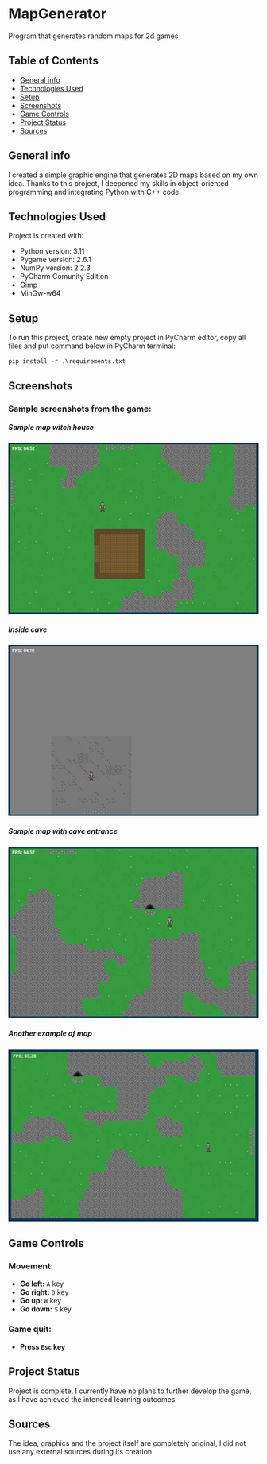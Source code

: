 # MapGenerator
Program that generates random maps for 2d games

## Table of Contents
* [General info](#general-info)
* [Technologies Used](#technologies-used)
* [Setup](#setup)
* [Screenshots](#screenschots)
* [Game Controls](#game-controls)
* [Project Status](#project-status)
* [Sources](#sources)

## General info
I created a simple graphic engine that generates 2D maps based on my own idea. Thanks to this project, I deepened my skills in object-oriented programming and integrating Python with C++ code.

## Technologies Used
Project is created with:
* Python version: 3.11
* Pygame version: 2.6.1
* NumPy version: 2.2.3
* PyCharm Comunity Edition
* Gimp
* MinGw-w64

## Setup
To run this project, create new empty project in PyCharm editor, copy all files and put command below in PyCharm terminal:
```
pip install -r .\requirements.txt
```

## Screenshots
### Sample screenshots from the game:
##### Sample map witch house
![Sample map witch house](./MapGenetatorImages/MapGenerator_1.jpg)
##### Inside cave
![Inside cave](./MapGenetatorImages/MapGenerator_2.jpg)
##### Sample map with cave entrance
![Sample map with cave entrance](./MapGenetatorImages/MapGenerator_3.jpg)
##### Another example of map
![Another example of map](./MapGenetatorImages/MapGenerator_4.jpg)

## Game Controls

### Movement:
- **Go left:** `A` key 
- **Go right:** `D` key
- **Go up:** `W` key
- **Go down:** `S` key

### Game quit:
- **Press `Esc` key**  

## Project Status
Project is complete. I currently have no plans to further develop the game, as I have achieved the intended learning outcomes

## Sources
The idea, graphics and the project itself are completely original, I did not use any external sources during its creation
